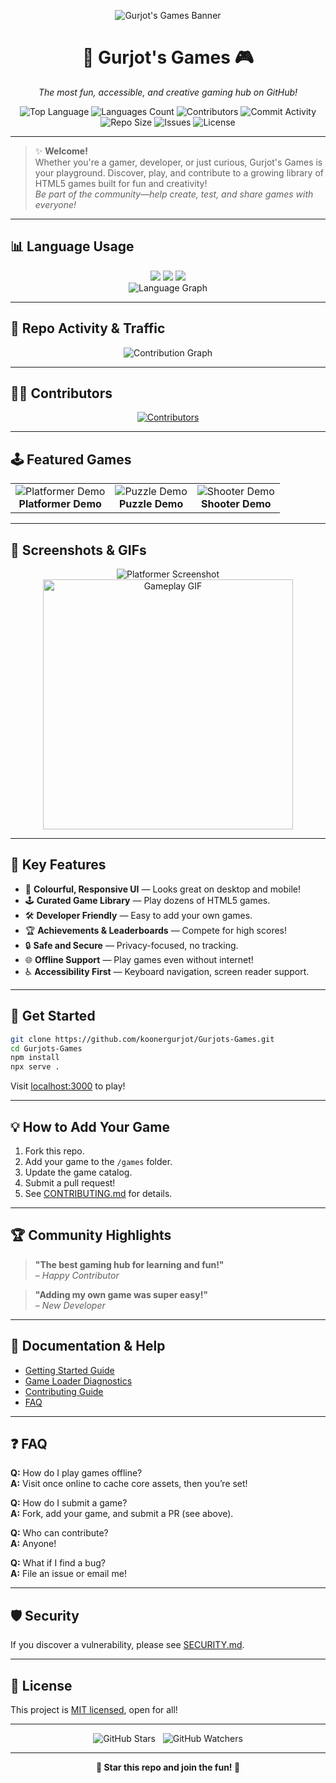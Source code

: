<p align="center">
  <img src="https://via.placeholder.com/900x200/0077FF/FFFFFF?text=Welcome+to+Gurjot's+Games!" alt="Gurjot's Games Banner">
</p>

<h1 align="center">🎉 Gurjot's Games 🎮</h1>

<p align="center">
  <i>The most fun, accessible, and creative gaming hub on GitHub!</i>
</p>

<p align="center">
  <img src="https://img.shields.io/github/languages/top/koonergurjot/Gurjots-Games?style=for-the-badge&color=brightgreen" alt="Top Language">
  <img src="https://img.shields.io/github/languages/count/koonergurjot/Gurjots-Games?style=for-the-badge&color=blue" alt="Languages Count">
  <img src="https://img.shields.io/github/contributors/koonergurjot/Gurjots-Games?style=for-the-badge&color=orange" alt="Contributors">
  <img src="https://img.shields.io/github/commit-activity/m/koonergurjot/Gurjots-Games?style=for-the-badge&color=yellow" alt="Commit Activity">
  <img src="https://img.shields.io/github/repo-size/koonergurjot/Gurjots-Games?style=for-the-badge&color=purple" alt="Repo Size">
  <img src="https://img.shields.io/github/issues/koonergurjot/Gurjots-Games?style=for-the-badge&color=pink" alt="Issues">
  <img src="https://img.shields.io/github/license/koonergurjot/Gurjots-Games?style=for-the-badge&color=red" alt="License">
</p>

---

> ✨ **Welcome!**  
> Whether you're a gamer, developer, or just curious, Gurjot's Games is your playground. Discover, play, and contribute to a growing library of HTML5 games built for fun and creativity!  
> *Be part of the community—help create, test, and share games with everyone!*

---

## 📊 Language Usage

<p align="center">
  <img src="https://img.shields.io/badge/JavaScript-80%25-yellow?style=flat-square">
  <img src="https://img.shields.io/badge/HTML-15%25-orange?style=flat-square">
  <img src="https://img.shields.io/badge/CSS-5%25-blue?style=flat-square">
  <br>
  <img src="https://github-readme-stats.vercel.app/api/top-langs/?username=koonergurjot&repo=Gurjots-Games&layout=compact&theme=tokyonight" alt="Language Graph"/>
</p>

---

## 🚦 Repo Activity & Traffic

<p align="center">
  <img src="https://github-readme-activity-graph.vercel.app/graph?username=koonergurjot&repo=Gurjots-Games&theme=react-dark" alt="Contribution Graph"/>
</p>

---

## 🧑‍💻 Contributors

<p align="center">
  <a href="https://github.com/koonergurjot/Gurjots-Games/graphs/contributors">
    <img src="https://contrib.rocks/image?repo=koonergurjot/Gurjots-Games" alt="Contributors"/>
  </a>
</p>

---

## 🕹️ Featured Games

<table>
  <tr>
    <td align="center">
      <img src="https://via.placeholder.com/120x60?text=Platformer" alt="Platformer Demo"/><br>
      <b>Platformer Demo</b>
    </td>
    <td align="center">
      <img src="https://via.placeholder.com/120x60?text=Puzzle" alt="Puzzle Demo"/><br>
      <b>Puzzle Demo</b>
    </td>
    <td align="center">
      <img src="https://via.placeholder.com/120x60?text=Shooter" alt="Shooter Demo"/><br>
      <b>Shooter Demo</b>
    </td>
  </tr>
</table>

---

## 📸 Screenshots & GIFs

<p align="center">
  <img src="https://via.placeholder.com/400x200?text=Platformer+Demo" alt="Platformer Screenshot"/>
  <img src="https://media.giphy.com/media/v1.Y2lkPTc5MGI3NjExd2k0ODRsaGQ1cGd0YjM4bTZudGZ4a3FqMnkxM2Ftdzg2eWZyM2x2eSZlcD12MV9naWZzX3NlYXJjaCZjdD1n/giphy.gif" alt="Gameplay GIF" width="400"/>
</p>

---

## 🌈 Key Features

- 🎨 **Colourful, Responsive UI** — Looks great on desktop and mobile!
- 🕹️ **Curated Game Library** — Play dozens of HTML5 games.
- 🛠️ **Developer Friendly** — Easy to add your own games.
- 🏆 **Achievements & Leaderboards** — Compete for high scores!
- 🔒 **Safe and Secure** — Privacy-focused, no tracking.
- 🌐 **Offline Support** — Play games even without internet!
- ♿ **Accessibility First** — Keyboard navigation, screen reader support.

---

## 🚀 Get Started

```bash
git clone https://github.com/koonergurjot/Gurjots-Games.git
cd Gurjots-Games
npm install
npx serve .
```
Visit [localhost:3000](http://localhost:3000) to play!

---

## 💡 How to Add Your Game

1. Fork this repo.
2. Add your game to the `/games` folder.
3. Update the game catalog.
4. Submit a pull request!
5. See [CONTRIBUTING.md](CONTRIBUTING.md) for details.

---

## 🏆 Community Highlights

> **"The best gaming hub for learning and fun!"**  
> *– Happy Contributor*

> **"Adding my own game was super easy!"**  
> *– New Developer*

---

## 📖 Documentation & Help

- [Getting Started Guide](#-get-started)
- [Game Loader Diagnostics](games/common/diagnostics/README.md)
- [Contributing Guide](CONTRIBUTING.md)
- [FAQ](#-faq)

---

## ❓ FAQ

**Q:** How do I play games offline?  
**A:** Visit once online to cache core assets, then you’re set!

**Q:** How do I submit a game?  
**A:** Fork, add your game, and submit a PR (see above).

**Q:** Who can contribute?  
**A:** Anyone!

**Q:** What if I find a bug?  
**A:** File an issue or email me!

---

## 🛡️ Security

If you discover a vulnerability, please see [SECURITY.md](SECURITY.md).

---

## 📄 License

This project is [MIT licensed](LICENSE), open for all!

---

<p align="center">
  <img src="https://img.shields.io/github/stars/koonergurjot/Gurjots-Games?style=social" alt="GitHub Stars"/> &nbsp;
  <img src="https://img.shields.io/github/watchers/koonergurjot/Gurjots-Games?style=social" alt="GitHub Watchers"/>
</p>

---

<p align="center">
  <b>🌟 Star this repo and join the fun! 🌟</b>
</p>
